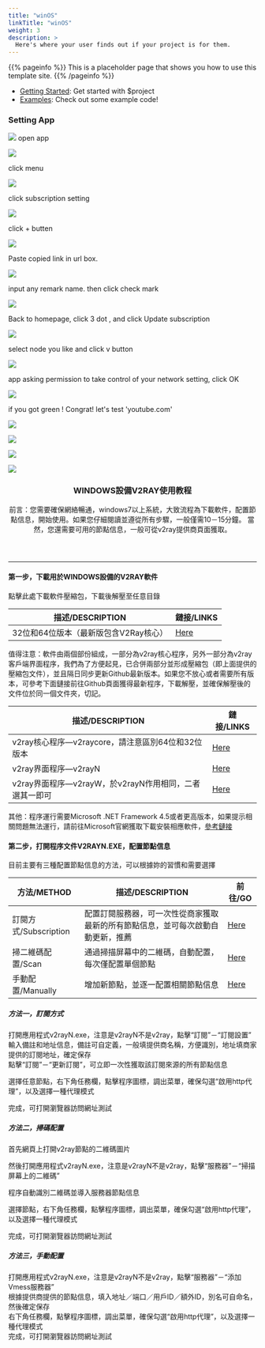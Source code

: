 ```yaml
---
title: "winOS"
linkTitle: "winOS"
weight: 3
description: >
  Here's where your user finds out if your project is for them.
---
```


{{% pageinfo %}}
This is a placeholder page that shows you how to use this template site.
{{% /pageinfo %}}



* [Getting Started](/getting-started/): Get started with $project
* [Examples](/examples/): Check out some example code!









### Setting App
![](/img/v2red-winos-01.jpg)
open app

![](/img/v2red-winos-02.jpg)

click menu

![](/img/v2red-winos-04.jpg)

click subscription setting

![](/img/v2red-winos-05.jpg)

click + butten

![](/img/v2red-winos-06.jpg)

Paste copied link in url box.

![](/img/v2red-winos-07.jpg)

input any remark name. then click check mark

![](/img/v2red-winos-08.jpg)

Back to homepage, click 3 dot , and click Update subscription

![](/img/v2red-winos-09.jpg)


select node you like and click v button

![](/img/v2red-winos-10.jpg)

app asking permission to take control of your network setting, click OK

![](/img/v2red-winos-011.jpg)

if you got green ! Congrat! let's test 'youtube.com'

![](/img/v2red-winos-012.jpg)

![](/img/v2red-winos-013.jpg)


![](/img/v2red-winos-014.jpg)

![](/img/v2red-winos-015.jpg)







<header class="major">
<h3>WINDOWS設備V2RAY使用教程</h3>
前言：您需要確保網絡暢通，windows7以上系統，大致流程為下載軟件，配置節點信息，開始使用。如果您仔細閱讀並遵從所有步驟，一般僅需10－15分鐘。
當然，您還需要可用的節點信息，一般可從v2ray提供商頁面獲取。

</header>

<hr />

<h4>第一步，下載用於WINDOWS設備的V2RAY軟件</h4>
點擊此處下載軟件壓縮包，下載後解壓至任意目錄
<div class="table-wrapper">
<table>
<thead>
<tr>
<th>描述/DESCRIPTION</th>
<th>鏈接/LINKS</th>
</tr>
</thead>
<tbody>
<tr>
<td>32位和64位版本（最新版包含V2Ray核心）</td>
<td><a href="https://book.v2rayx.org/download/v2rayN-windows.zip" target="_blank" rel="noopener">Here</a></td>
</tr>
</tbody>
</table>
</div>
值得注意：軟件由兩個部份組成，一部分為v2ray核心程序，另外一部分為v2ray客戶端界面程序，我們為了方便起見，已合併兩部分並形成壓縮包（即上面提供的壓縮包文件），並且隔日同步更新Github最新版本。如果您不放心或者需要所有版本，可參考下面鏈接前往Github頁面獲得最新程序，下載解壓，並確保解壓後的文件位於同一個文件夾，切記。
<div class="table-wrapper">
<table>
<thead>
<tr>
<th>描述/DESCRIPTION</th>
<th>鏈接/LINKS</th>
</tr>
</thead>
<tbody>
<tr>
<td>v2ray核心程序—v2raycore，請注意區別64位和32位版本</td>
<td><a href="https://github.com/v2ray/v2ray-core/releases" target="_blank" rel="noopener">Here</a></td>
</tr>
<tr>
<td>v2ray界面程序—v2rayN</td>
<td><a href="https://github.com/2dust/v2rayN/releases" target="_blank" rel="noopener">Here</a></td>
</tr>
<tr>
<td>v2ray界面程序—v2rayW，於v2rayN作用相同，二者選其一即可</td>
<td><a href="https://github.com/Cenmrev/V2RayW/releases" target="_blank" rel="noopener">Here</a></td>
</tr>
</tbody>
</table>
</div>
其他：程序運行需要Microsoft .NET Framework 4.5或者更高版本，如果提示相關問題無法運行，請前往Microsoft官網獲取下載安裝相應軟件，<a href="http://go.microsoft.com/fwlink/p/?LinkId=245484" target="_blank" rel="noopener">參考鏈接</a>
<h4>第二步，打開程序文件V2RAYN.EXE，配置節點信息</h4>
目前主要有三種配置節點信息的方法，可以根據妳的習慣和需要選擇
<div class="table-wrapper">
<table>
<thead>
<tr>
<th>方法/METHOD</th>
<th>描述/DESCRIPTION</th>
<th>前往/GO</th>
</tr>
</thead>
<tbody>
<tr>
<td>訂閱方式/Subscription</td>
<td>配置訂閱服務器，可一次性從商家獲取最新的所有節點信息，並可每次啟動自動更新，推薦</td>
<td><a href="https://book.v2rayx.org/index.html#subscription">Here</a></td>
</tr>
<tr>
<td>掃二維碼配置/Scan</td>
<td>通過掃描屏幕中的二維碼，自動配置，每次僅配置單個節點</td>
<td><a href="https://book.v2rayx.org/index.html#scan">Here</a></td>
</tr>
<tr>
<td>手動配置/Manually</td>
<td>增加新節點，並逐一配置相關節點信息</td>
<td><a href="https://book.v2rayx.org/index.html#manually">Here</a></td>
</tr>
</tbody>
</table>
</div>
<h5 id="subscription">方法一，訂閱方式</h5>
打開應用程式v2rayN.exe，注意是v2rayN不是v2ray，點擊“訂閱”－“訂閱設置”
<div class="image main"><img src="https://book.v2rayx.org/images/win-subscribe-01.png" alt="" /></div>
輸入備註和地址信息，備註可自定義，一般填提供商名稱，方便識別，地址填商家提供的訂閱地址，確定保存
<div class="image main"><img src="https://book.v2rayx.org/images/win-subscribe-02.png" alt="" /></div>
點擊“訂閱”－“更新訂閱”，可立即一次性獲取該訂閱來源的所有節點信息

選擇任意節點，右下角任務欄，點擊程序圖標，調出菜單，確保勾選“啟用http代理”，以及選擇一種代理模式
<div class="image main"><img src="https://book.v2rayx.org/images/win-manually-03.png" alt="" /></div>
完成，可打開瀏覽器訪問網址測試
<h5 id="scan">方法二，掃碼配置</h5>
首先網頁上打開v2ray節點的二維碼圖片

然後打開應用程式v2rayN.exe，注意是v2rayN不是v2ray，點擊“服務器”－“掃描屏幕上的二維碼”
<div class="image main"><img src="https://book.v2rayx.org/images/win-scan-01.png" alt="" /></div>
程序自動識別二維碼並導入服務器節點信息

選擇節點，右下角任務欄，點擊程序圖標，調出菜單，確保勾選“啟用http代理”，以及選擇一種代理模式
<div class="image main"><img src="https://book.v2rayx.org/images/win-manually-03.png" alt="" /></div>
完成，可打開瀏覽器訪問網址測試
<h5 id="manually">方法三，手動配置</h5>
打開應用程式v2rayN.exe，注意是v2rayN不是v2ray，點擊“服務器”－“添加Vmess服務器”
<div class="image main"><img src="https://book.v2rayx.org/images/win-manually-01.png" alt="" /></div>
根據提供商提供的節點信息，填入地址／端口／用戶ID／額外ID，別名可自命名，然後確定保存
<div class="image main"><img src="https://book.v2rayx.org/images/win-manually-02.jpg" alt="" /></div>
右下角任務欄，點擊程序圖標，調出菜單，確保勾選“啟用http代理”，以及選擇一種代理模式
<div class="image main"><img src="https://book.v2rayx.org/images/win-manually-03.png" alt="" /></div>
完成，可打開瀏覽器訪問網址測試